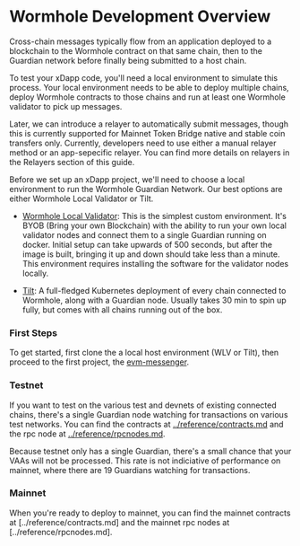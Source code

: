 # Wormhole Development Overview

Cross-chain messages typically flow from an application deployed to a blockchain to the Wormhole contract on that same chain, then to the Guardian network before finally being submitted to a host chain. 

To test your xDapp code, you'll need a local environment to simulate this process. Your local environment needs to be able to deploy multiple chains, deploy  Wormhole contracts to those chains and run at least one Wormhole validator to pick up messages.  

Later, we can introduce a relayer to automatically submit messages, though this is currently supported for Mainnet Token Bridge native and stable coin transfers only. Currently, developers need to use either a manual relayer method or an app-sepecific relayer. You can find more details on relayers in the Relayers section of this guide.

Before we set up an xDapp project, we'll need to choose a local environment to run the Wormhole Guardian Network. Our best options are either Wormhole Local Validator or Tilt.

- [Wormhole Local Validator](./wormhole-local-validator.md): This is the simplest custom environment. It's BYOB (Bring your own Blockchain) with the ability to run your own local validator nodes and connect them to a single Guardian running on docker. Initial setup can take upwards of 500 seconds, but after the image is built, bringing it up and down should take less than a minute. This environment requires installing the software for the validator nodes locally.

- [Tilt](./tilt/overview.md): A full-fledged Kubernetes deployment of every chain connected to Wormhole, along with a Guardian node. Usually takes 30 min to spin up fully, but comes with all chains running out of the box. 

### First Steps
To get started, first clone the a local host environment (WLV or Tilt), then proceed to the first project, the [evm-messenger](../projects/evm-messenger/overview.md).

### Testnet
If you want to test on the various test and devnets of existing connected chains, there's a single Guardian node watching for transactions on various test networks. You can find the contracts at [../reference/contracts.md](../reference/contracts.md) and the rpc node at [../reference/rpcnodes.md](../reference/rpcnodes.md).

Because testnet only has a single Guardian, there's a small chance that your VAAs will not be processed. This rate is not indiciative of performance on mainnet, where there are 19 Guardians watching for transactions. 

### Mainnet
When you're ready to deploy to mainnet, you can find the mainnet contracts at [../reference/contracts.md] and the mainnet rpc nodes at [../reference/rpcnodes.md].
